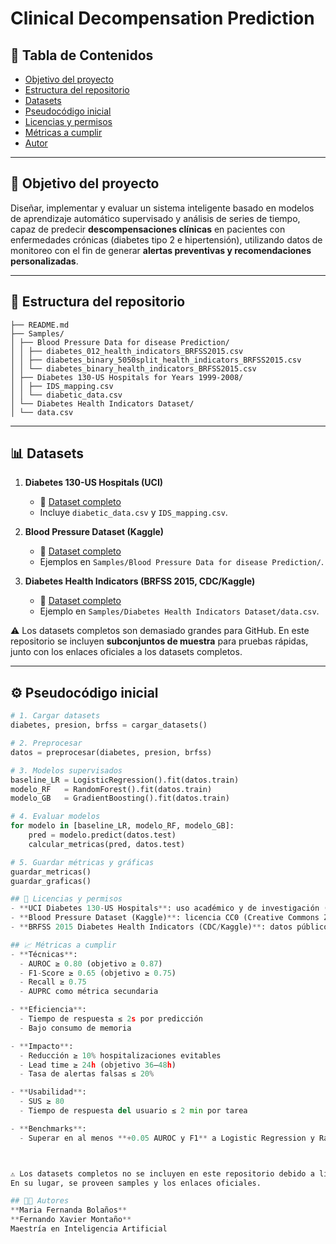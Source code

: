 
# Clinical Decompensation Prediction

## 📑 Tabla de Contenidos
- [Objetivo del proyecto](#-objetivo-del-proyecto)
- [Estructura del repositorio](#-estructura-del-repositorio)
- [Datasets](#-datasets)
- [Pseudocódigo inicial](#-pseudocódigo-inicial)
- [Licencias y permisos](#-licencias-y-permisos)
- [Métricas a cumplir](#-métricas-a-cumplir)
- [Autor](#-autor)

---

## 📌 Objetivo del proyecto
Diseñar, implementar y evaluar un sistema inteligente basado en modelos de aprendizaje automático supervisado y análisis de series de tiempo, capaz de predecir **descompensaciones clínicas** en pacientes con enfermedades crónicas (diabetes tipo 2 e hipertensión), utilizando datos de monitoreo con el fin de generar **alertas preventivas y recomendaciones personalizadas**.

---

## 📂 Estructura del repositorio
```Clinical-Decompensation-Prediction/
├── README.md
├── Samples/
│ ├── Blood Pressure Data for disease Prediction/
│ │ ├── diabetes_012_health_indicators_BRFSS2015.csv
│ │ ├── diabetes_binary_5050split_health_indicators_BRFSS2015.csv
│ │ └── diabetes_binary_health_indicators_BRFSS2015.csv
│ ├── Diabetes 130-US Hospitals for Years 1999-2008/
│ │ ├── IDS_mapping.csv
│ │ └── diabetic_data.csv
│ └── Diabetes Health Indicators Dataset/
│ └── data.csv
```


---

## 📊 Datasets

1. **Diabetes 130-US Hospitals (UCI)**  
   - 🔗 [Dataset completo](https://archive.ics.uci.edu/dataset/296/diabetes+130-us+hospitals+for+years+1999-2008)  
   - Incluye `diabetic_data.csv` y `IDS_mapping.csv`.  

2. **Blood Pressure Dataset (Kaggle)**  
   - 🔗 [Dataset completo](https://www.kaggle.com/datasets/pavanbodanki/blood-press)  
   - Ejemplos en `Samples/Blood Pressure Data for disease Prediction/`.  

3. **Diabetes Health Indicators (BRFSS 2015, CDC/Kaggle)**  
   - 🔗 [Dataset completo](https://www.kaggle.com/datasets/alexteboul/diabetes-health-indicators-dataset)  
   - Ejemplo en `Samples/Diabetes Health Indicators Dataset/data.csv`.  

⚠️ Los datasets completos son demasiado grandes para GitHub. En este repositorio se incluyen **subconjuntos de muestra** para pruebas rápidas, junto con los enlaces oficiales a los datasets completos.

---

## ⚙️ Pseudocódigo inicial

```python
# 1. Cargar datasets
diabetes, presion, brfss = cargar_datasets()

# 2. Preprocesar
datos = preprocesar(diabetes, presion, brfss)

# 3. Modelos supervisados
baseline_LR = LogisticRegression().fit(datos.train)
modelo_RF   = RandomForest().fit(datos.train)
modelo_GB   = GradientBoosting().fit(datos.train)

# 4. Evaluar modelos
for modelo in [baseline_LR, modelo_RF, modelo_GB]:
    pred = modelo.predict(datos.test)
    calcular_metricas(pred, datos.test)

# 5. Guardar métricas y gráficas
guardar_metricas()
guardar_graficas()

## 📌 Licencias y permisos
- **UCI Diabetes 130-US Hospitals**: uso académico y de investigación (UCI ML Repository).  
- **Blood Pressure Dataset (Kaggle)**: licencia CC0 (Creative Commons Zero).  
- **BRFSS 2015 Diabetes Health Indicators (CDC/Kaggle)**: datos públicos, acceso abierto.

## 📈 Métricas a cumplir
- **Técnicas**:  
  - AUROC ≥ 0.80 (objetivo ≥ 0.87)  
  - F1-Score ≥ 0.65 (objetivo ≥ 0.75)  
  - Recall ≥ 0.75  
  - AUPRC como métrica secundaria  

- **Eficiencia**:  
  - Tiempo de respuesta ≤ 2s por predicción  
  - Bajo consumo de memoria  

- **Impacto**:  
  - Reducción ≥ 10% hospitalizaciones evitables  
  - Lead time ≥ 24h (objetivo 36–48h)  
  - Tasa de alertas falsas ≤ 20%  

- **Usabilidad**:  
  - SUS ≥ 80  
  - Tiempo de respuesta del usuario ≤ 2 min por tarea  

- **Benchmarks**:  
  - Superar en al menos **+0.05 AUROC y F1** a Logistic Regression y Random Forest baseline.  



⚠️ Los datasets completos no se incluyen en este repositorio debido a limitaciones de tamaño en GitHub.  
En su lugar, se proveen samples y los enlaces oficiales.

## 👨‍💻 Autores
**Maria Fernanda Bolaños**  
**Fernando Xavier Montaño**  
Maestría en Inteligencia Artificial

